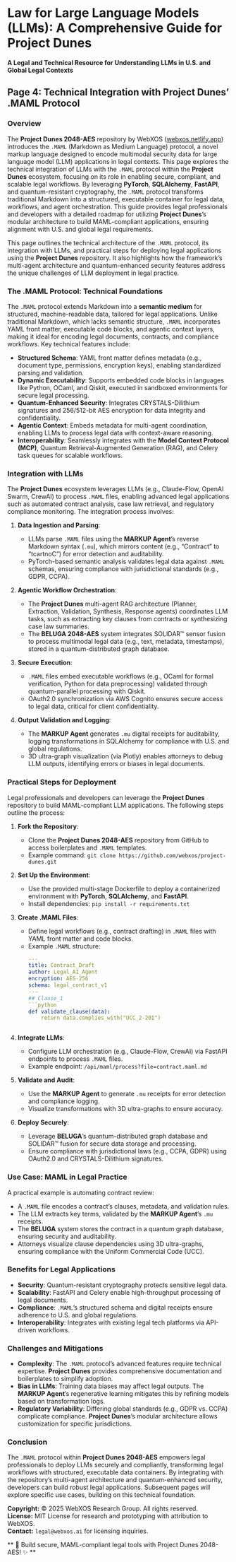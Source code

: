 # Law for Large Language Models (LLMs): A Comprehensive Guide for Project Dunes  
**A Legal and Technical Resource for Understanding LLMs in U.S. and Global Legal Contexts**

## Page 4: Technical Integration with Project Dunes’ .MAML Protocol

### Overview
The **Project Dunes 2048-AES** repository by WebXOS ([webxos.netlify.app](https://webxos.netlify.app)) introduces the `.MAML` (Markdown as Medium Language) protocol, a novel markup language designed to encode multimodal security data for large language model (LLM) applications in legal contexts. This page explores the technical integration of LLMs with the `.MAML` protocol within the **Project Dunes** ecosystem, focusing on its role in enabling secure, compliant, and scalable legal workflows. By leveraging **PyTorch**, **SQLAlchemy**, **FastAPI**, and quantum-resistant cryptography, the `.MAML` protocol transforms traditional Markdown into a structured, executable container for legal data, workflows, and agent orchestration. This guide provides legal professionals and developers with a detailed roadmap for utilizing **Project Dunes**’s modular architecture to build MAML-compliant applications, ensuring alignment with U.S. and global legal requirements.

This page outlines the technical architecture of the `.MAML` protocol, its integration with LLMs, and practical steps for deploying legal applications using the **Project Dunes** repository. It also highlights how the framework’s multi-agent architecture and quantum-enhanced security features address the unique challenges of LLM deployment in legal practice.

### The .MAML Protocol: Technical Foundations
The `.MAML` protocol extends Markdown into a **semantic medium** for structured, machine-readable data, tailored for legal applications. Unlike traditional Markdown, which lacks semantic structure, `.MAML` incorporates YAML front matter, executable code blocks, and agentic context layers, making it ideal for encoding legal documents, contracts, and compliance workflows. Key technical features include:

- **Structured Schema**: YAML front matter defines metadata (e.g., document type, permissions, encryption keys), enabling standardized parsing and validation.
- **Dynamic Executability**: Supports embedded code blocks in languages like Python, OCaml, and Qiskit, executed in sandboxed environments for secure legal processing.
- **Quantum-Enhanced Security**: Integrates CRYSTALS-Dilithium signatures and 256/512-bit AES encryption for data integrity and confidentiality.
- **Agentic Context**: Embeds metadata for multi-agent coordination, enabling LLMs to process legal data with context-aware reasoning.
- **Interoperability**: Seamlessly integrates with the **Model Context Protocol (MCP)**, Quantum Retrieval-Augmented Generation (RAG), and Celery task queues for scalable workflows.

### Integration with LLMs
The **Project Dunes** ecosystem leverages LLMs (e.g., Claude-Flow, OpenAI Swarm, CrewAI) to process `.MAML` files, enabling advanced legal applications such as automated contract analysis, case law retrieval, and regulatory compliance monitoring. The integration process involves:

1. **Data Ingestion and Parsing**:
   - LLMs parse `.MAML` files using the **MARKUP Agent**’s reverse Markdown syntax (`.mu`), which mirrors content (e.g., “Contract” to “tcartnoC”) for error detection and auditability.
   - PyTorch-based semantic analysis validates legal data against `.MAML` schemas, ensuring compliance with jurisdictional standards (e.g., GDPR, CCPA).

2. **Agentic Workflow Orchestration**:
   - The **Project Dunes** multi-agent RAG architecture (Planner, Extraction, Validation, Synthesis, Response agents) coordinates LLM tasks, such as extracting key clauses from contracts or synthesizing case law summaries.
   - The **BELUGA 2048-AES** system integrates SOLIDAR™ sensor fusion to process multimodal legal data (e.g., text, metadata, timestamps), stored in a quantum-distributed graph database.

3. **Secure Execution**:
   - `.MAML` files embed executable workflows (e.g., OCaml for formal verification, Python for data preprocessing) validated through quantum-parallel processing with Qiskit.
   - OAuth2.0 synchronization via AWS Cognito ensures secure access to legal data, critical for client confidentiality.

4. **Output Validation and Logging**:
   - The **MARKUP Agent** generates `.mu` digital receipts for auditability, logging transformations in SQLAlchemy for compliance with U.S. and global regulations.
   - 3D ultra-graph visualization (via Plotly) enables attorneys to debug LLM outputs, identifying errors or biases in legal documents.

### Practical Steps for Deployment
Legal professionals and developers can leverage the **Project Dunes** repository to build MAML-compliant LLM applications. The following steps outline the process:

1. **Fork the Repository**:
   - Clone the **Project Dunes 2048-AES** repository from GitHub to access boilerplates and `.MAML` templates.
   - Example command: `git clone https://github.com/webxos/project-dunes.git`

2. **Set Up the Environment**:
   - Use the provided multi-stage Dockerfile to deploy a containerized environment with **PyTorch**, **SQLAlchemy**, and **FastAPI**.
   - Install dependencies: `pip install -r requirements.txt`

3. **Create .MAML Files**:
   - Define legal workflows (e.g., contract drafting) in `.MAML` files with YAML front matter and code blocks.
   - Example `.MAML` structure:
     ```yaml
     ---
     title: Contract_Draft
     author: Legal_AI_Agent
     encryption: AES-256
     schema: legal_contract_v1
     ---
     ## Clause_1
     ```python
     def validate_clause(data):
         return data.complies_with("UCC_2-201")
     ```
     ```

4. **Integrate LLMs**:
   - Configure LLM orchestration (e.g., Claude-Flow, CrewAI) via FastAPI endpoints to process `.MAML` files.
   - Example endpoint: `/api/maml/process?file=contract.maml.md`

5. **Validate and Audit**:
   - Use the **MARKUP Agent** to generate `.mu` receipts for error detection and compliance logging.
   - Visualize transformations with 3D ultra-graphs to ensure accuracy.

6. **Deploy Securely**:
   - Leverage **BELUGA**’s quantum-distributed graph database and SOLIDAR™ fusion for secure data storage and processing.
   - Ensure compliance with jurisdictional laws (e.g., CCPA, GDPR) using OAuth2.0 and CRYSTALS-Dilithium signatures.

### Use Case: MAML in Legal Practice
A practical example is automating contract review:
- A `.MAML` file encodes a contract’s clauses, metadata, and validation rules.
- The LLM extracts key terms, validated by the **MARKUP Agent**’s `.mu` receipts.
- The **BELUGA** system stores the contract in a quantum graph database, ensuring security and auditability.
- Attorneys visualize clause dependencies using 3D ultra-graphs, ensuring compliance with the Uniform Commercial Code (UCC).

### Benefits for Legal Applications
- **Security**: Quantum-resistant cryptography protects sensitive legal data.
- **Scalability**: FastAPI and Celery enable high-throughput processing of legal documents.
- **Compliance**: `.MAML`’s structured schema and digital receipts ensure adherence to U.S. and global regulations.
- **Interoperability**: Integrates with existing legal tech platforms via API-driven workflows.

### Challenges and Mitigations
- **Complexity**: The `.MAML` protocol’s advanced features require technical expertise. **Project Dunes** provides comprehensive documentation and boilerplates to simplify adoption.
- **Bias in LLMs**: Training data biases may affect legal outputs. The **MARKUP Agent**’s regenerative learning mitigates this by refining models based on transformation logs.
- **Regulatory Variability**: Differing global standards (e.g., GDPR vs. CCPA) complicate compliance. **Project Dunes**’s modular architecture allows customization for specific jurisdictions.

### Conclusion
The `.MAML` protocol within **Project Dunes 2048-AES** empowers legal professionals to deploy LLMs securely and compliantly, transforming legal workflows with structured, executable data containers. By integrating with the repository’s multi-agent architecture and quantum-enhanced security, developers can build robust legal applications. Subsequent pages will explore specific use cases, building on this technical foundation.

**Copyright:** © 2025 WebXOS Research Group. All rights reserved.  
**License:** MIT License for research and prototyping with attribution to WebXOS.  
**Contact:** `legal@webxos.ai` for licensing inquiries.

** 🐪 Build secure, MAML-compliant legal tools with Project Dunes 2048-AES! ✨ **